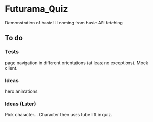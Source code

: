 # Futurama_Quiz

Demonstration of basic UI coming from basic API fetching.

## To do

### Tests

page navigation in different orientations (at least no exceptions). Mock client.

### Ideas

hero animations

### Ideas (Later)

Pick character... Character then uses tube lift in quiz.

